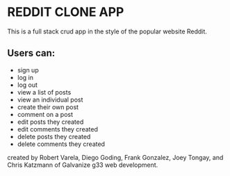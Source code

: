 # REDDIT CLONE APP
This is a full stack crud app in the style of the popular website Reddit.

## Users can:
 - sign up
 - log in
 - log out
 - view a list of posts
 - view an individual post
 - create their own post
 - comment on a post
 - edit posts they created
 - edit comments they created
 - delete posts they created
 - delete comments they created

created by Robert Varela, Diego Goding, Frank Gonzalez, Joey Tongay, and Chris Katzmann of Galvanize g33 web development.
